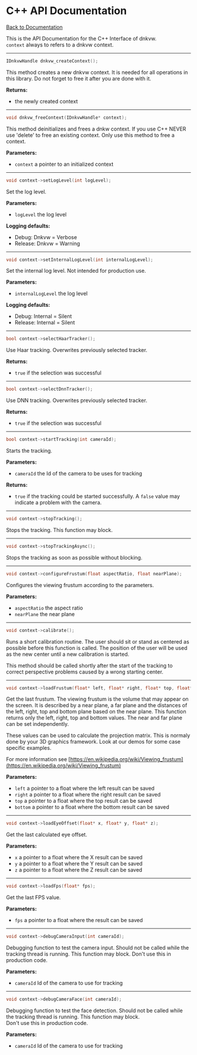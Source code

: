 # C++ API Documentation
[Back to Documentation](index.md)

This is the API Documentation for the C++ Interface of dnkvw.  
`context` always to refers to a dnkvw context.

<hr>

```C++
IDnkvwHandle dnkvw_createContext();
```
This method creates a new dnkvw context. 
It is needed for all operations in this library. 
Do not forget to free it after you are done with it.

**Returns:**
* the newly created context

<hr>

```C++
void dnkvw_freeContext(IDnkvwHandle* context);
```
This method deinitializes and frees a dnkw context.
If you use C++ NEVER use 'delete' to free an existing context.
Only use this method to free a context.

**Parameters:**
* `context` a pointer to an initialized context

<hr>

```C++
void context->setLogLevel(int logLevel);
```
Set the log level.

**Parameters:**
* `logLevel` the log level

**Logging defaults:**
* Debug: Dnkvw = Verbose
* Release: Dnkvw = Warning

<hr>

```C++
void context->setInternalLogLevel(int internalLogLevel);
```
Set the internal log level.
Not intended for production use.
 
**Parameters:**
* `internalLogLevel` the log level

**Logging defaults:**
* Debug: Internal = Silent
* Release: Internal = Silent

<hr>

```C++
bool context->selectHaarTracker();
```
Use Haar tracking. 
Overwrites previously selected tracker.

**Returns:**
* `true` if the selection was successful

<hr>

```C++
bool context->selectDnnTracker();
```
Use DNN tracking. 
Overwrites previously selected tracker.

**Returns:**
* `true` if the selection was successful

<hr>

```C++
bool context->startTracking(int cameraId);
```
Starts the tracking.

**Parameters:**
* `cameraId` the Id of the camera to be uses for tracking

**Returns:**
* `true` if the tracking could be started successfully. 
  A `false` value may indicate a problem with the camera.

<hr>

```C++
void context->stopTracking();
```
Stops the tracking.
This function may block.

<hr>

```C++
void context->stopTrackingAsync();
```
Stops the tracking as soon as possible without blocking.

<hr>

```C++
void context->configureFrustum(float aspectRatio, float nearPlane);
```
Configures the viewing frustum according to the parameters.

**Parameters:**
* `aspectRatio` the aspect ratio
* `nearPlane` the near plane

<hr>

```C++
void context->calibrate();
```
Runs a short calibration routine.
The user should sit or stand as centered as possible before this
function is called. The position of the user will be used as the new
center until a new calibration is started.

This method should be called shortly after the start of the tracking 
to correct perspective problems caused by a wrong starting center.

<hr>

```C++
void context->loadFrustum(float* left, float* right, float* top, float* bottom);
```
Get the last frustum.
The viewing frustum is the volume that may appear on the screen.
It is described by a near plane, a far plane and the distances of the
left, right, top and bottom plane based on the near plane.
This function returns only the left, right, top and bottom values.
The near and far plane can be set independently.

These values can be used to calculate the projection matrix. This is normaly
done by your 3D graphics framework. Look at our demos for some case specific
examples.

For more information see 
[https://en.wikipedia.org/wiki/Viewing_frustum](https://en.wikipedia.org/wiki/Viewing_frustum)

**Parameters:**
* `left` a pointer to a float where the left result can be saved
* `right` a pointer to a float where the right result can be saved
* `top` a pointer to a float where the top result can be saved
* `bottom` a pointer to a float where the bottom result can be saved

<hr>

```C++
void context->loadEyeOffset(float* x, float* y, float* z);
```
Get the last calculated eye offset.

**Parameters:**
* `x` a pointer to a float where the X result can be saved
* `y` a pointer to a float where the Y result can be saved
* `z` a pointer to a float where the Z result can be saved

<hr>

```C++
void context->loadFps(float* fps);
```
Get the last FPS value.

**Parameters:**
* `fps` a pointer to a float where the result can be saved

<hr>

```C++
void context->debugCameraInput(int cameraId);
```
Debugging function to test the camera input. 
Should not be called while the tracking thread is running.
This function may block.
Don't use this in production code.

**Parameters:**
* `cameraId` Id of the camera to use for tracking

<hr>

```C++
void context->debugCameraFace(int cameraId);
```
Debugging function to test the face detection. 
Should not be called while the tracking thread is running.
This function may block.  
Don't use this in production code.

**Parameters:**
* `cameraId` Id of the camera to use for tracking
